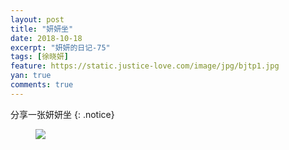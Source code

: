 ```yaml
---
layout: post
title: "妍妍坐"
date: 2018-10-18
excerpt: "妍妍的日记-75"
tags: [徐晓妍]
feature: https://static.justice-love.com/image/jpg/bjtp1.jpg
yan: true
comments: true
---
```

分享一张妍妍坐
{: .notice}
<figure>
    <img src="{{ site.staticUrl }}/yanyan/image/yanyanzuo.jpg?imageMogr2/auto-orient" />
</figure>
